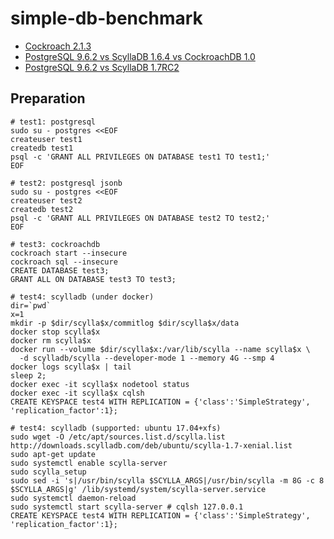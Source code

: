 # simple-db-benchmark

* [Cockroach 2.1.3](https://kokizzu.blogspot.com/2019/01/cockroachdb-213-benchmark.html)
* [PostgreSQL 9.6.2 vs ScyllaDB 1.6.4 vs CockroachDB 1.0](http://kokizzu.blogspot.sg/2017/05/postgresql-vs-cockroachdb-vs-scylladb.html)
* [PostgreSQL 9.6.2 vs ScyllaDB 1.7RC2](http://kokizzu.blogspot.co.id/2017/05/postgresql-962-vs-scylladb-17rc2.html) 

## Preparation

```
# test1: postgresql
sudo su - postgres <<EOF
createuser test1
createdb test1
psql -c 'GRANT ALL PRIVILEGES ON DATABASE test1 TO test1;'
EOF

# test2: postgresql jsonb
sudo su - postgres <<EOF
createuser test2
createdb test2
psql -c 'GRANT ALL PRIVILEGES ON DATABASE test2 TO test2;'
EOF

# test3: cockroachdb
cockroach start --insecure
cockroach sql --insecure
CREATE DATABASE test3;
GRANT ALL ON DATABASE test3 TO test3;

# test4: scylladb (under docker)
dir=`pwd`
x=1
mkdir -p $dir/scylla$x/commitlog $dir/scylla$x/data
docker stop scylla$x
docker rm scylla$x
docker run --volume $dir/scylla$x:/var/lib/scylla --name scylla$x \
  -d scylladb/scylla --developer-mode 1 --memory 4G --smp 4
docker logs scylla$x | tail
sleep 2;
docker exec -it scylla$x nodetool status
docker exec -it scylla$x cqlsh 
CREATE KEYSPACE test4 WITH REPLICATION = {'class':'SimpleStrategy', 'replication_factor':1};

# test4: scylladb (supported: ubuntu 17.04+xfs)
sudo wget -O /etc/apt/sources.list.d/scylla.list http://downloads.scylladb.com/deb/ubuntu/scylla-1.7-xenial.list
sudo apt-get update
sudo systemctl enable scylla-server
sudo scylla_setup
sudo sed -i 's|/usr/bin/scylla $SCYLLA_ARGS|/usr/bin/scylla -m 8G -c 8 $SCYLLA_ARGS|g' /lib/systemd/system/scylla-server.service
sudo systemctl daemon-reload
sudo systemctl start scylla-server # cqlsh 127.0.0.1
CREATE KEYSPACE test4 WITH REPLICATION = {'class':'SimpleStrategy', 'replication_factor':1};
```
